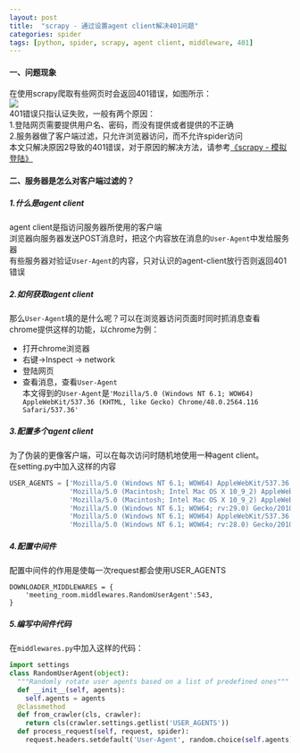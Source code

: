 ```yaml
---
layout: post 
title:  "scrapy - 通过设置agent client解决401问题"
categories: spider
tags: [python, spider, scrapy, agent client, middleware, 401]
---
```


#### 一、问题现象  

在使用scrapy爬取有些网页时会返回401错误，如图所示：  
![](/image/401-error-from-scrapy.png)  
401错误只指认证失败，一般有两个原因：  
1.登陆网页需要提供用户名、密码，而没有提供或者提供的不正确  
2.服务器做了客户端过滤，只允许浏览器访问，而不允许spider访问  
本文只解决原因2导致的401错误，对于原因的解决方法，请参考[《scrapy - 模拟登陆》]()  
<!-- more -->

#### 二、服务器是怎么对客户端过滤的？    
##### 1.什么是agent client  
agent client是指访问服务器所使用的客户端  
浏览器向服务器发送POST消息时，把这个内容放在消息的`User-Agent`中发给服务器  
有些服务器对验证`User-Agent`的内容，只对认识的agent-client放行否则返回401错误  

##### 2.如何获取agent client
那么`User-Agent`填的是什么呢？可以在浏览器访问页面时同时抓消息查看  
chrome提供这样的功能，以chrome为例：

 - 打开chrome浏览器  
 - 右键->Inspect -> network  
 - 登陆网页  
 - 查看消息，查看`User-Agent`  
本文得到的`User-Agent`是`'Mozilla/5.0 (Windows NT 6.1; WOW64) AppleWebKit/537.36 (KHTML, like Gecko) Chrome/48.0.2564.116 Safari/537.36'`  

##### 3.配置多个agent client  
为了伪装的更像客户端，可以在每次访问时随机地使用一种agent client。  
在setting.py中加入这样的内容  
```python
USER_AGENTS = ['Mozilla/5.0 (Windows NT 6.1; WOW64) AppleWebKit/537.36 (KHTML, like Gecko) Chrome/34.0.1847.131 Safari/537.36',
               'Mozilla/5.0 (Macintosh; Intel Mac OS X 10_9_2) AppleWebKit/537.36 (KHTML, like Gecko) Chrome/34.0.1847.131 Safari/537.36',
               'Mozilla/5.0 (Macintosh; Intel Mac OS X 10_9_2) AppleWebKit/537.75.14 (KHTML, like Gecko) Version/7.0.3 Safari/537.75.14',
               'Mozilla/5.0 (Windows NT 6.1; WOW64; rv:29.0) Gecko/20100101 Firefox/29.0',
               'Mozilla/5.0 (Windows NT 6.1; WOW64) AppleWebKit/537.36 (KHTML, like Gecko) Chrome/34.0.1847.137 Safari/537.36',
               'Mozilla/5.0 (Windows NT 6.1; WOW64; rv:28.0) Gecko/20100101 Firefox/28.0']
```

##### 4.配置中间件  
配置中间件的作用是使每一次request都会使用USER_AGENTS  
```
DOWNLOADER_MIDDLEWARES = {
    'meeting_room.middlewares.RandomUserAgent':543,
}
```

##### 5.编写中间件代码
在`middlewares.py`中加入这样的代码：  
```python
import settings
class RandomUserAgent(object):
  """Randomly rotate user agents based on a list of predefined ones"""
  def __init__(self, agents):
    self.agents = agents
  @classmethod
  def from_crawler(cls, crawler):
    return cls(crawler.settings.getlist('USER_AGENTS'))
  def process_request(self, request, spider):
    request.headers.setdefault('User-Agent', random.choice(self.agents))
```

